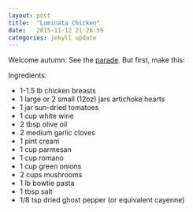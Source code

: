 ```yaml
---
layout: post
title:  "Luminata Chicken"
date:   2015-11-12 21:28:59
categories: jekyll update
---
```


Welcome autumn.  See the [parade](http://fremontartscouncil.org/facevents/luminata/).  But first, make this:

Ingredients:

* 1-1.5 lb chicken breasts
* 1 large or 2 small (12oz) jars artichoke hearts
* 1 jar sun-dried tomatoes
* 1 cup white wine
* 2 tbsp olive oil
* 2 medium garlic cloves
* 1 pint cream
* 1 cup parmesan
* 1 cup romano
* 1 cup green onions
* 2 cups mushrooms
* 1 lb bowtie pasta
* 1 tbsp salt
* 1/8 tsp dried ghost pepper (or equivalent cayenne)
